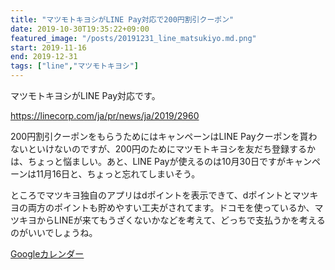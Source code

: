 ```yaml
---
title: "マツモトキヨシがLINE Pay対応で200円割引クーポン"
date: 2019-10-30T19:35:22+09:00
featured_image: "/posts/20191231_line_matsukiyo.md.png"
start: 2019-11-16
end: 2019-12-31
tags: ["line","マツモトキヨシ"]
---
```


マツモトキヨシがLINE Pay対応です。

https://linecorp.com/ja/pr/news/ja/2019/2960

200円割引クーポンをもらうためにはキャンペーンはLINE Payクーポンを貰わないといけないのですが、200円のためにマツモトキヨシを友だち登録するかは、ちょっと悩ましい。あと、LINE Payが使えるのは10月30日ですがキャンペーンは11月16日と、ちょっと忘れてしまいそう。

ところでマツキヨ独自のアプリはdポイントを表示できて、dポイントとマツキヨの両方のポイントも貯めやすい工夫がされてます。ドコモを使っているか、マツキヨからLINEが来てもうざくないかなどを考えて、どっちで支払うかを考えるのがいいでしょうね。

[Googleカレンダー](http://www.google.com/calendar/event?action=TEMPLATE&text=%E3%83%9E%E3%83%84%E3%83%A2%E3%83%88%E3%82%AD%E3%83%A8%E3%82%B7%E3%81%8CLINE%20Pay%E5%AF%BE%E5%BF%9C%E3%81%A7200%E5%86%86%E5%89%B2%E5%BC%95%E3%82%AF%E3%83%BC%E3%83%9D%E3%83%B3&dates=20191116/20191231&details=https://pokanpo.com/posts/20191231_line_matsukiyo/)